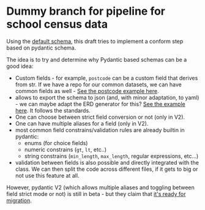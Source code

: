 # Dummy branch for pipeline for school census data

Using the [default schema](./default_school_census.yml), this draft tries to implement a conform step based on pydantic schema.

The idea is to try and determine why Pydantic based schemas can be a good idea:


- Custom fields - for example, `postcode` can be a custom field that derives from str. If we have a repo for our common datasets, we can have common fields as well - [See the postcode example here](./schemas/fields.py).
- allows to export the schema to json (and, with minor adaptation, to yaml) - we can maybe adapt the ERD generator for this? [See the example here](./schemas/export.py). It follows the standards.
- One can choose between strict field conversion or not (only in V2).
- One can have multiple aliases for a field (only in V2).
- most common field constrains/validation rules are already builtin in pydantic:
  -  enums (for choice fields)
  -  numeric constrains (`gt`, `lt`, etc..)
  -  string constrains (`min_length`, `max_length`, regular expressions, etc...)
- validation between fields is also possible and directly integrated with the class. We can then split the code across different files, if it gets to big or not use this feature at all.


However, pydantic V2 (which allows multiple aliases and toggling between field strict mode or not) is still in beta - but they claim that [it's ready for migration](https://docs.pydantic.dev/dev-v2/migration/).



